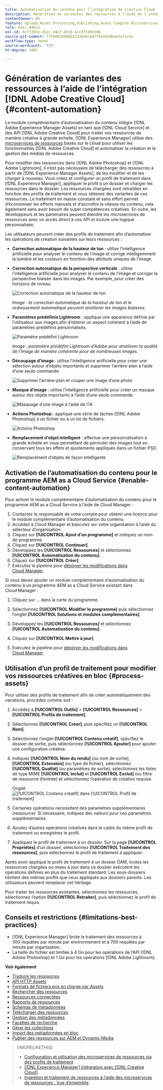 ```yaml
---
title: Automatisation du contenu pour l’intégration de Creative Cloud
description: Génération de variantes des ressources à l’aide de l’intégration de Creative Cloud
contentOwner: AG
feature: Upload,Asset Processing,Publishing,Asset Compute Microservices,Workflow
role: User,Admin
exl-id: 4cff355e-d12c-44c7-b519-4cc37f49e396
source-git-commit: f7f60036088a2332644ce87f4a1be9bae3af1c5e
workflow-type: tm+mt
source-wordcount: '772'
ht-degree: 100%

---
```


# Génération de variantes des ressources à l’aide de l’intégration [!DNL Adobe Creative Cloud] {#content-automation}

Le module complémentaire d’automatisation du contenu intègre [!DNL Adobe Experience Manager Assets] en tant que [!DNL Cloud Service] et des API [!DNL Adobe Creative Cloud] pour traiter vos ressources de manière créative à grande échelle. [!DNL Experience Manager] utilise des [microservices de ressources](/help/assets/asset-microservices-overview.md) basés sur le cloud pour utiliser les fonctionnalités [!DNL Adobe Creative Cloud] et automatiser la création et la gestion des médias de ressources.

Pour modifier des ressources dans [!DNL Adobe Photoshop] et [!DNL Adobe Lightroom], il n’est pas nécessaire de télécharger des ressources à partir de [!DNL Experience Manager Assets], de les modifier et de les charger à nouveau. Vous créez et configurer un profil de traitement dans [!DNL Experience Manager], appliquer le profil à un dossier et charger les ressources dans le dossier. Les ressources chargées sont retraitées en fonction des profils de traitement et vous obtenez des variantes de ces ressources. Le traitement en masse constant et sans effort permet d’économiser les efforts manuels et d’accroître la vitesse du contenu, cela également sans avoir besoin de super compétences créatives. En outre, les développeurs et les partenaires peuvent étendre les microservices de ressources avec un accès direct à ces API et inclure une logique personnalisée.

Les utilisateurs peuvent créer des profils de traitement afin d’automatiser les opérations de création suivantes sur leurs ressources :

* **Correction automatique de la hauteur de ton** : utilise l’intelligence artificielle pour analyser le contenu de l’image et corrige intelligemment la lumière et les couleurs en fonction des attributs uniques de l’image.

* **Correction automatique de la perspective verticale** : utilise l’intelligence artificielle pour analyser le contenu de l’image et corriger la perspective biaisée dans les images. Par exemple, pour créer des horizons de niveau.

  ![Correction automatique de la hauteur de ton](/help/assets/assets/content-automation-autotone.png)

  *Image : la correction automatique de la hauteur de ton et le redressement automatique peuvent améliorer les images biaisées.*

* **Paramètres prédéfinis Lightroom** : applique une apparence définie par l’utilisateur aux images afin d’obtenir un aspect cohérent à l’aide de paramètres prédéfinis personnalisés.

  ![Paramètre prédéfini Lightroom](/help/assets/assets/content-automation-lrpresets.png)

  *Image : paramètre prédéfini Lightroom d’Adobe pour améliorer la qualité de l’image de manière cohérente pour de nombreuses images.*

* **Découpage d’image** : utilise l’intelligence artificielle pour créer une sélection autour d’objets importants et supprimer l’arrière-plan à l’aide d’une seule commande.

  ![Supprimer l’arrière-plan et couper une image d’une photo](/help/assets/assets/content-automation-backgroundremove.png)

* **Masque d’image** : utilise l’intelligence artificielle pour créer un masque autour des objets importants à l’aide d’une seule commande.

  ![Masquage d’une image à l’aide de l’IA](/help/assets/assets/content-automation-mask.png)

* **Actions Photoshop** : applique une série de tâches [!DNL Adobe Photoshop] à un fichier ou à un lot de fichiers.

  ![Actions Photoshop](/help/assets/assets/content-automation-psactions.png)

* **Remplacement d’objet intelligent** : effectue une personnalisation à grande échelle en vous permettant de permuter des images tout en conservant tous les effets et ajustements appliqués dans un fichier PSD.

  ![Remplacement d’objets de façon intelligente](/help/assets/assets/content-automation-objectreplace.png)

## Activation de l’automatisation du contenu pour le programme AEM as a Cloud Service {#enable-content-automation}

Pour activer le module complémentaire d’automatisation du contenu pour le programme AEM as a Cloud Service à l’aide de Cloud Manager :

1. Contactez le responsable de votre compte pour obtenir une licence pour le module complémentaire d’automatisation du contenu.
1. Accédez à Cloud Manager et basculez sur votre organisation à l’aide du sélecteur d’organisation.
1. Cliquez sur **[!UICONTROL Ajout d’un programme]** et indiquez un nom de programme.
1. Cliquez sur **[!UICONTROL Continuer]**.
1. Développez les **[!UICONTROL Ressources]** et sélectionnez **[!UICONTROL Automatisation du contenu]**.
1. Cliquez sur **[!UICONTROL Créer]**.
1. Exécutez le pipeline pour [déployer les modifications dans Cloud Manager](https://experienceleague.adobe.com/docs/experience-manager-cloud-service/content/implementing/using-cloud-manager/deploy-code.html?lang=fr).

Si vous devez ajouter un module complémentaire d’automatisation du contenu à un programme AEM as a Cloud Service existant dans Cloud Manager :

1. Cliquez sur ... dans la carte du programme.

1. Sélectionnez **[!UICONTROL Modifier le programme]** puis sélectionnez l’onglet **[!UICONTROL Solutions et modules complémentaires]**.

1. Développez les **[!UICONTROL Ressources]** et sélectionnez **[!UICONTROL Automatisation du contenu]**.
1. Cliquez sur **[!UICONTROL Mettre à jour]**.
1. Exécutez le pipeline pour [déployer les modifications dans Cloud Manager](https://experienceleague.adobe.com/docs/experience-manager-cloud-service/content/implementing/using-cloud-manager/deploy-code.html?lang=fr).

## Utilisation d’un profil de traitement pour modifier vos ressources créatives en bloc {#process-assets}

Pour utiliser des profils de traitement afin de créer automatiquement des variations, procédez comme suit :

1. Accédez à **[!UICONTROL Outils]** > **[!UICONTROL Ressources]** > **[!UICONTROL Profils de traitement]**.

1. Sélectionnez **[!UICONTROL Créer]**, puis spécifiez un **[!UICONTROL Nom]**.

1. Sélectionnez l’onglet **[!UICONTROL Contenu créatif]**, spécifiez le dossier de sortie, puis sélectionnez **[!UICONTROL Ajouter]** pour ajouter une configuration créative.

1. Indiquez **[!UICONTROL Nom du rendu]** (ou nom de sortie), **[!UICONTROL Extension]** (ou type de fichier), sélectionnez **[!UICONTROL Qualité]** (ou paramètres de sortie), sélectionnez les listes de type MIME **[!UICONTROL Inclut]** et **[!UICONTROL Exclut]** (ou filtre de ressource d’entrée) et sélectionnez l’opération de création requise.

   Onglet ![[!UICONTROL Contenu créatif] dans [!UICONTROL Profil de traitement]](assets/creative-processing-profile.png)

1. Certaines opérations nécessitent des paramètres supplémentaires (ressource). Si nécessaire, indiquez des valeurs pour ces paramètres supplémentaires.

1. Ajoutez d’autres opérations créatives dans le cadre du même profil de traitement ou enregistrez le profil.

1. Appliquez le profil de traitement à un dossier. Sur la page **[!UICONTROL Propriétés]** d’un dossier, sélectionnez **[!UICONTROL Traitement des ressources]**, puis sélectionnez le profil de traitement à appliquer.

Après avoir appliqué le profil de traitement à un dossier DAM, toutes les ressources chargées ou mises à jour dans ce dossier exécutent les opérations définies en plus du traitement standard. Les sous-dossiers héritent des mêmes profils que ceux appliqués aux dossiers parents. Les utilisateurs peuvent remplacer cet héritage.

Pour traiter les ressources existantes, sélectionnez les ressources, sélectionnez l’option **[!UICONTROL Retraiter]**, puis sélectionnez le profil de traitement requis.

## Conseils et restrictions {#limitations-best-practices}

* [!DNL Experience Manager] limite le traitement des ressources à 300 requêtes par minute par environnement et à 700 requêtes par minute par organisation.
* La taille du fichier est limitée à 4 Go pour les opérations de l’API [!DNL Adobe Photoshop] et 1 Go pour les opérations [!DNL Adobe Lightroom].

**Voir également**

* [Traduire les ressources](translate-assets.md)
* [API HTTP Assets](mac-api-assets.md)
* [Formats de fichiers pris en charge par Assets](file-format-support.md)
* [Rechercher des ressources](search-assets.md)
* [Ressources connectées](use-assets-across-connected-assets-instances.md)
* [Rapports de ressources](asset-reports.md)
* [Schémas de métadonnées](metadata-schemas.md)
* [Télécharger des ressources](download-assets-from-aem.md)
* [Gestion des métadonnées](manage-metadata.md)
* [Facettes de recherche](search-facets.md)
* [Gérer les collections](manage-collections.md)
* [Import des métadonnées en bloc](metadata-import-export.md)
* [Publier des ressources sur AEM et Dynamic Media](/help/assets/publish-assets-to-aem-and-dm.md)

>[!MORELIKETHIS]
>
>* [Configuration et utilisation des microservices de ressources via des profils de traitement](/help/assets/asset-microservices-configure-and-use.md).
>* [ [!DNL Experience Manager] Intégration avec [!DNL Creative Cloud]](/help/assets/aem-cc-integration-best-practices.md).
>* [Ingestion et traitement de ressources à l’aide des microservices de ressources : Vue d’ensemble](/help/assets/asset-microservices-overview.md).
